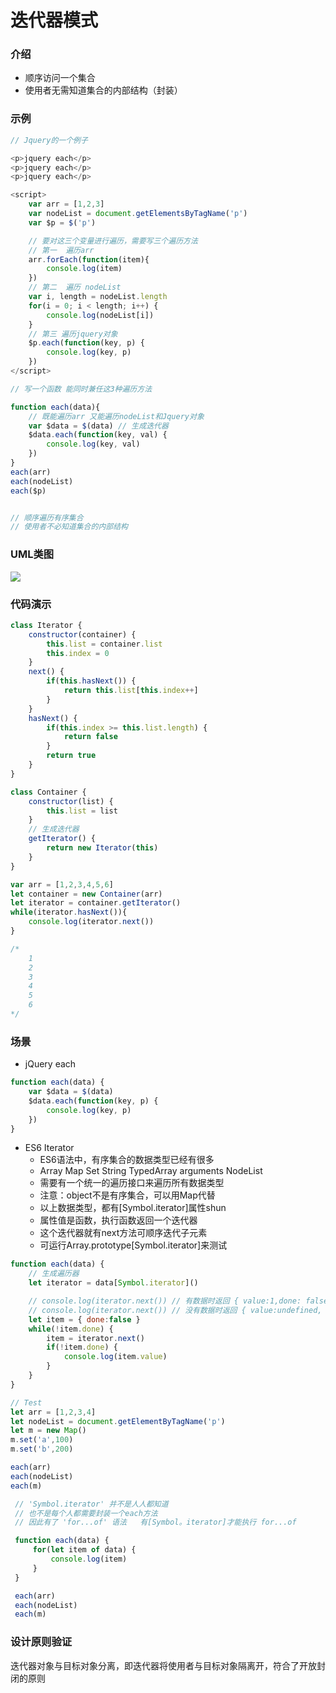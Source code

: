 # 迭代器模式

### 介绍
- 顺序访问一个集合
- 使用者无需知道集合的内部结构（封装）

### 示例
```js
// Jquery的一个例子

<p>jquery each</p>
<p>jquery each</p>
<p>jquery each</p>

<script>
    var arr = [1,2,3]
    var nodeList = document.getElementsByTagName('p')
    var $p = $('p')

    // 要对这三个变量进行遍历，需要写三个遍历方法
    // 第一  遍历arr
    arr.forEach(function(item){
        console.log(item)
    })
    // 第二  遍历 nodeList
    var i, length = nodeList.length
    for(i = 0; i < length; i++) {
        console.log(nodeList[i])
    }
    // 第三 遍历jquery对象
    $p.each(function(key, p) {
        console.log(key, p)
    })
</script>
```
```js
// 写一个函数 能同时兼任这3种遍历方法

function each(data){
    // 既能遍历arr 又能遍历nodeList和Jquery对象
    var $data = $(data) // 生成迭代器
    $data.each(function(key, val) {
        console.log(key, val)
    })
}
each(arr)
each(nodeList)
each($p)


// 顺序遍历有序集合
// 使用者不必知道集合的内部结构
```

### UML类图
<img src='./images/迭代器模式.png'>

### 代码演示
```js
class Iterator {
    constructor(container) {
        this.list = container.list
        this.index = 0
    }
    next() {
        if(this.hasNext()) {
            return this.list[this.index++]
        }
    }
    hasNext() {
        if(this.index >= this.list.length) {
            return false
        }
        return true
    }
}

class Container {
    constructor(list) {
        this.list = list
    }
    // 生成迭代器
    getIterator() {
        return new Iterator(this)
    }
}

var arr = [1,2,3,4,5,6]
let container = new Container(arr)
let iterator = container.getIterator()
while(iterator.hasNext()){
    console.log(iterator.next())
}

/*
    1
    2
    3
    4
    5
    6
*/
```

### 场景
- jQuery each
```js
function each(data) {
    var $data = $(data)
    $data.each(function(key, p) {
        console.log(key, p)
    })
}
```
- ES6 Iterator
    - ES6语法中，有序集合的数据类型已经有很多
    - Array Map Set String TypedArray arguments NodeList
    - 需要有一个统一的遍历接口来遍历所有数据类型
    - 注意：object不是有序集合，可以用Map代替
    - 以上数据类型，都有[Symbol.iterator]属性shun
    - 属性值是函数，执行函数返回一个迭代器
    - 这个迭代器就有next方法可顺序迭代子元素
    - 可运行Array.prototype[Symbol.iterator]来测试
```js
function each(data) {
    // 生成遍历器
    let iterator = data[Symbol.iterator]()

    // console.log(iterator.next()) // 有数据时返回 { value:1,done: false }
    // console.log(iterator.next()) // 没有数据时返回 { value:undefined, done: true }
    let item = { done:false }
    while(!item.done) {
        item = iterator.next()
        if(!item.done) {
            console.log(item.value)
        }
    }
}

// Test
let arr = [1,2,3,4]
let nodeList = document.getElementByTagName('p')
let m = new Map()
m.set('a',100)
m.set('b',200)

each(arr)
each(nodeList)
each(m)
```
```js
 // 'Symbol.iterator' 并不是人人都知道
 // 也不是每个人都需要封装一个each方法
 // 因此有了 'for...of' 语法   有[Symbol。iterator]才能执行 for...of

 function each(data) {
     for(let item of data) {
         console.log(item)
     }
 }

 each(arr)
 each(nodeList)
 each(m)
```

### 设计原则验证
迭代器对象与目标对象分离，即迭代器将使用者与目标对象隔离开，符合了开放封闭的原则

